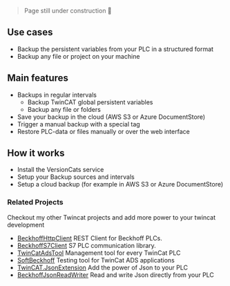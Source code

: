 
> Page still under construction 👷


## Use cases

- Backup the persistent variables from your PLC in a structured format
- Backup any file or project on your machine

## Main features

- Backups in regular intervals
	- Backup TwinCAT global persistent variables
	- Backup any file or folders
- Save your backup in the cloud (AWS S3 or Azure DocumentStore)
- Trigger a manual backup with a special tag
- Restore PLC-data or files manually or over the web interface

## How it works

- Install the VersionCats service
- Setup your Backup sources and intervals
- Setup a cloud backup (for example in AWS S3 or Azure DocumentStore)


### Related Projects

Checkout my other Twincat projects and add more power to your twincat development

- [BeckhoffHttpClient](https://github.com/fbarresi/BeckhoffHttpClient) REST Client for Beckhoff PLCs.
- [BeckhoffS7Client](https://github.com/fbarresi/BeckhoffS7Client) S7 PLC communication library.
- [TwinCatAdsTool](https://github.com/fbarresi/TwinCatAdsTool) Management tool for every TwinCat PLC
- [SoftBeckhoff](https://github.com/fbarresi/SoftBeckhoff) Testing tool for TwinCat ADS applications
- [TwinCAT.JsonExtension](https://github.com/fbarresi/TwinCAT.JsonExtension) Add the power of Json to your PLC
- [BeckhoffJsonReadWriter](https://github.com/fbarresi/BeckhoffJsonReadWriter) Read and write Json directly from your PLC
